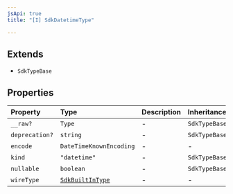 ```yaml
---
jsApi: true
title: "[I] SdkDatetimeType"

---
```

## Extends

- `SdkTypeBase`

## Properties

| Property | Type | Description | Inheritance |
| :------ | :------ | :------ | :------ |
| `__raw?` | `Type` | - | `SdkTypeBase.__raw` |
| `deprecation?` | `string` | - | `SdkTypeBase.deprecation` |
| `encode` | `DateTimeKnownEncoding` | - | - |
| `kind` | `"datetime"` | - | `SdkTypeBase.kind` |
| `nullable` | `boolean` | - | `SdkTypeBase.nullable` |
| `wireType` | [`SdkBuiltInType`](SdkBuiltInType.md) | - | - |
